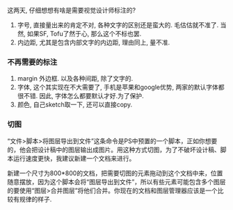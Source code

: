 这两天, 仔细想想有啥是需要视觉设计师标注的?

1. 字号, 直接量出来的肯定不对, 各种文字的区别还是蛮大的. 毛估估就不准了. 当然, 如果SF, Tofu了然于心, 那么这个不标也罢.
2. 内边距, 尤其是包含内部文字的内边距, 理由同上, 量不准.



### 不再需要的标注

1. margin 外边框. 以及各种间距, 除了文字的.
2. 字体, 这个其实现在不大需要了, 手机是苹果和google优势, 两家的默认字体都很不错. 因此, 字体怎么都要默认才好.为了保护.
3. 颜色, 自己sketch取一下, 还可以直接copy.



### 切图

“文件>脚本>将图层导出到文件”这条命令是PS中预置的一个脚本，正如你想要的，他会把设计稿中的图层输出成图片。用这种方式切图，为了不破坏设计稿、脚本运行速度更快，我建议新建一个文档来进行。

新建一个尺寸为800*800的文档，把需要切图的元素拖动到这个文档中来，位置随意摆放，因为这个脚本会将“图层导出到文件”，所以有些元素可能包含多个图层的要使用“图层>合并图层”将他们合并。你现在的文档和图层管理器应该是一个比较有规律的样子.